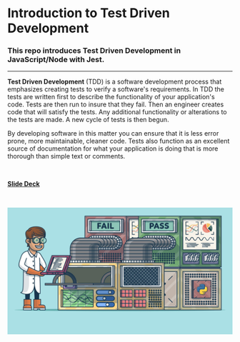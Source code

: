 # Introduction to Test Driven Development
### This repo introduces Test Driven Development in JavaScript/Node with Jest.

---

**Test Driven Development** (TDD) is a software development process that emphasizes creating tests to verify a software's requirements.  In TDD the tests are written first to describe the functionality of your application's code.  Tests are then run to insure that they fail.  Then an engineer creates code that will satisfy the tests.  Any additional functionality or alterations to the tests are made.  A new cycle of tests is then begun.

By developing software in this matter you can ensure that it is less error prone, more maintainable, cleaner code.  Tests also function as an excellent source of documentation for what your application is doing that is more thorough than simple text or comments.

<br>

**[Slide Deck](https://docs.google.com/presentation/d/1l0nW8n0lL8Wl_gv2rczKC6iqqWsb1_O6uBjsLTyTYdU/edit?usp=sharing)**

<br>

![Test Driven Development is Awesome!](/assets/images/tdd.png "Test Driven Development Image")